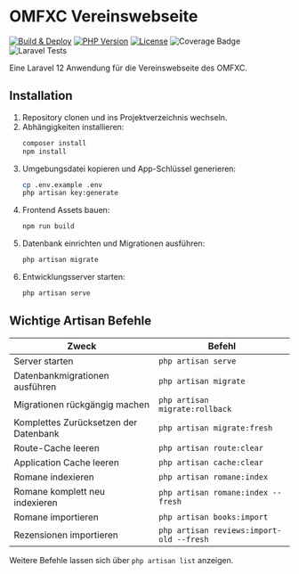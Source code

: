# OMFXC Vereinswebseite

[![Build & Deploy](https://github.com/mcnamara84/omxfc-vereinswebseite/actions/workflows/deploy.yml/badge.svg?branch=main)](https://github.com/mcnamara84/omxfc-vereinswebseite/actions/workflows/deploy.yml)
[![PHP Version](https://img.shields.io/badge/php-8.2-blue)](https://www.php.net/)
[![License](https://img.shields.io/badge/license-MIT-green)](https://github.com/mcnamara84/omxfc-vereinswebseite/blob/main/LICENSE)
![Coverage Badge](https://mcnamara84.github.io/omxfc-vereinswebseite/badges/badge.svg)
![Laravel Tests](https://github.com/McNamara84/omxfc-vereinswebseite/workflows/Laravel%20Feature%20Tests/badge.svg)

Eine Laravel 12 Anwendung für die Vereinswebseite des OMFXC.

## Installation

1. Repository clonen und ins Projektverzeichnis wechseln.
2. Abhängigkeiten installieren:
   ```bash
   composer install
   npm install
   ```
3. Umgebungsdatei kopieren und App-Schlüssel generieren:
   ```bash
   cp .env.example .env
   php artisan key:generate
   ```
4. Frontend Assets bauen:
   ```bash
   npm run build
   ```
5. Datenbank einrichten und Migrationen ausführen:
   ```bash
   php artisan migrate
   ```
6. Entwicklungsserver starten:
   ```bash
   php artisan serve
   ```

## Wichtige Artisan Befehle

| Zweck | Befehl |
|-------|--------|
| Server starten | `php artisan serve` |
| Datenbankmigrationen ausführen | `php artisan migrate` |
| Migrationen rückgängig machen | `php artisan migrate:rollback` |
| Komplettes Zurücksetzen der Datenbank | `php artisan migrate:fresh` |
| Route-Cache leeren | `php artisan route:clear` |
| Application Cache leeren | `php artisan cache:clear` |
| Romane indexieren | `php artisan romane:index` |
| Romane komplett neu indexieren | `php artisan romane:index --fresh` |
| Romane importieren | `php artisan books:import` |
| Rezensionen importieren | `php artisan reviews:import-old --fresh` |

Weitere Befehle lassen sich über `php artisan list` anzeigen.

